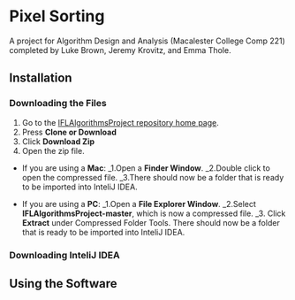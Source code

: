 # Pixel Sorting 

A project for Algorithm Design and Analysis (Macalester College Comp 221) completed by Luke Brown, Jeremy Krovitz, and Emma Thole. 

## Installation

### Downloading the Files
1. Go to the [IFLAlgorithmsProject repository home page](https://github.com/jkrovitz/IFLAlgorithmsProject). 
2. Press **Clone or Download**
3. Click **Download Zip**
4. Open the zip file. 
  - If you are using a **Mac**:
     _1.Open a **Finder Window**. 
     _2.Double click to open the compressed file. 
     _3.There should now be a folder that is ready to be imported into InteliJ IDEA. 
   
  - If you are using a **PC**:
     _1.Open a **File Explorer Window**. 
     _2.Select **IFLAlgorithmsProject-master**, which is now a compressed file. 
     _3. Click **Extract** under Compressed Folder Tools. There should now be a folder that is ready to be imported into InteliJ IDEA. 

### Downloading InteliJ IDEA

## Using the Software
